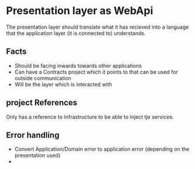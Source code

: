 # Presentation layer as WebApi
The presentation layer should translate what it has recieved into a language that the application layer (it is connected to) understands.

## Facts
- Should be facing inwards towards other applications
- Can have a Contracts project which it points to that can be used for outside communication
- Will be the layer which is interacted with


## project References
Only has a reference to Infrastructure to be able to inject tje services.

## Error handling
- Convert Application/Domain error to application error (depending on the presentation used)
- 
